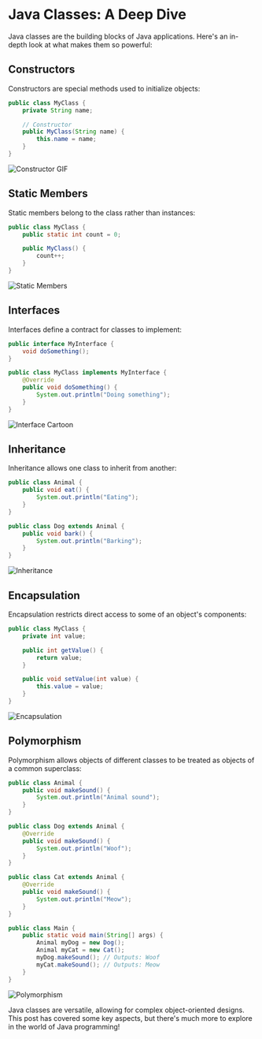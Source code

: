 # Java Classes: A Deep Dive

Java classes are the building blocks of Java applications. Here's an in-depth look at what makes them so powerful:

## Constructors

Constructors are special methods used to initialize objects:

```java
public class MyClass {
    private String name;

    // Constructor
    public MyClass(String name) {
        this.name = name;
    }
}
```

![Constructor GIF](https://media.giphy.com/media/3o7aD85usFbbQ1487a/giphy.gif)

## Static Members

Static members belong to the class rather than instances:

```java
public class MyClass {
    public static int count = 0;

    public MyClass() {
        count++;
    }
}
```

![Static Members](https://i.imgflip.com/1x9q1j.jpg)

## Interfaces

Interfaces define a contract for classes to implement:

```java
public interface MyInterface {
    void doSomething();
}

public class MyClass implements MyInterface {
    @Override
    public void doSomething() {
        System.out.println("Doing something");
    }
}
```

![Interface Cartoon](https://i.imgflip.com/1x9q1k.jpg)

## Inheritance

Inheritance allows one class to inherit from another:

```java
public class Animal {
    public void eat() {
        System.out.println("Eating");
    }
}

public class Dog extends Animal {
    public void bark() {
        System.out.println("Barking");
    }
}
```

![Inheritance](https://i.imgflip.com/1x9q1l.jpg)

## Encapsulation

Encapsulation restricts direct access to some of an object's components:

```java
public class MyClass {
    private int value;

    public int getValue() {
        return value;
    }

    public void setValue(int value) {
        this.value = value;
    }
}
```

![Encapsulation](https://i.imgflip.com/1x9q1m.jpg)

## Polymorphism

Polymorphism allows objects of different classes to be treated as objects of a common superclass:

```java
public class Animal {
    public void makeSound() {
        System.out.println("Animal sound");
    }
}

public class Dog extends Animal {
    @Override
    public void makeSound() {
        System.out.println("Woof");
    }
}

public class Cat extends Animal {
    @Override
    public void makeSound() {
        System.out.println("Meow");
    }
}

public class Main {
    public static void main(String[] args) {
        Animal myDog = new Dog();
        Animal myCat = new Cat();
        myDog.makeSound(); // Outputs: Woof
        myCat.makeSound(); // Outputs: Meow
    }
}
```

![Polymorphism](https://i.imgflip.com/1x9q1n.jpg)

Java classes are versatile, allowing for complex object-oriented designs. This post has covered some key aspects, but there's much more to explore in the world of Java programming!
